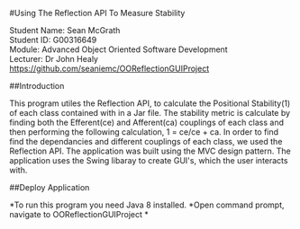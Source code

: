 #Using The Reflection API To Measure Stability

Student Name: Sean McGrath  
Student ID: G00316649   
Module: Advanced Object Oriented Software Development  
Lecturer: Dr John Healy  
https://github.com/seaniemc/OOReflectionGUIProject   


##Introduction

This program utiles the Reflection API, to calculate the Positional Stability(1) of each class contained with in a Jar file. The stability metric is calculate by finding both the Efferent(ce) and Afferent(ca) couplings of each class and then performing the following calculation, 1 = ce/ce + ca. In order to find find the dependancies and different couplings of each class, we used the Reflection API. The application was built using the MVC design pattern. The application uses the Swing libaray to create GUI's, which the user interacts with.

##Deploy Application

*To run this program you need Java 8 installed. 
*Open command prompt, navigate to OOReflectionGUIProject
*
